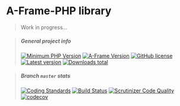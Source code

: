 # A-Frame-PHP library

> Work in progress...

> ##### General project info
>
> [![Minimum PHP Version][php-image]][php-url]
> [![A-Frame Version][aframe-image]][aframe-url]
> [![GitHub license][license-image]][license-url]
> [![Latest version][packagist-v-image]][packagist-url]
> [![Downloads total][packagist-dt-image]][packagist-url]

> ##### Branch `master` stats
> 
> [![Coding Standards][psr-image]][psr-url]
> [![Build Status][travis-ci-image]][travis-ci-url]
> [![Scrutinizer Code Quality][scrutinizer-image]][scrutinizer-url]
> [![codecov][codecov-image]][codecov-url]


<!-- ASSETS and LINKS -->
<!-- PHP FIG-->
[psr-image]: https://img.shields.io/badge/cs-PSR--2-237551.svg?style=flat-square
[psr-url]: http://www.php-fig.org/
<!-- PHP Version -->
[php-image]: https://img.shields.io/badge/php-%3E%3D%207.0-8892BF.svg?style=flat-square
[php-url]: https://php.net/
<!-- A-Frame -->
[aframe-image]: https://img.shields.io/badge/a--frame-0.0.2-FC3164.svg?style=flat-square
[aframe-url]: https://aframe.io/
<!-- License -->
[license-image]: https://img.shields.io/badge/license-MIT-blue.svg?style=flat-square
[license-url]: https://raw.githubusercontent.com/mkungla/aframe-php/master/LICENSE
<!-- travis-ci -->
[travis-ci-image]: https://travis-ci.org/mkungla/aframe-php.svg?branch=master
[travis-ci-url]: https://travis-ci.org/mkungla/aframe-php
<!-- packagist -->
[packagist-v-image]: https://img.shields.io/packagist/v/mkungla/aframe-php.svg?style=flat-square
[packagist-dt-image]: http://img.shields.io/packagist/dt/mkungla/aframe-php.svg?style=flat-square
[packagist-url]: https://packagist.org/packages/mkungla/aframe-php
<!-- Scrutinizer -->
[scrutinizer-image]: https://scrutinizer-ci.com/g/mkungla/aframe-php/badges/quality-score.png?b=master
[scrutinizer-url]: https://scrutinizer-ci.com/g/mkungla/aframe-php/?branch=master
<!-- codecov -->
[codecov-image]: https://codecov.io/gh/mkungla/aframe-php/branch/master/graph/badge.svg
[codecov-url]: https://codecov.io/gh/mkungla/aframe-php